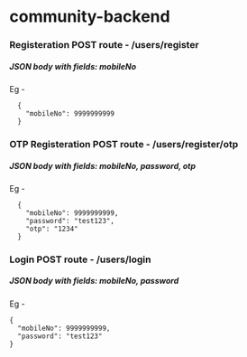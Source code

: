 # community-backend

### Registeration POST route - /users/register

  ##### JSON body with fields: mobileNo
  Eg - 
  
      {
        "mobileNo": 9999999999
      }
  
### OTP Registeration POST route - /users/register/otp
  
  ##### JSON body with fields: mobileNo, password, otp
  Eg - 
  
      {
        "mobileNo": 9999999999,
        "password": "test123",
        "otp": "1234"
      }
  
### Login POST route - /users/login
 
  ##### JSON body with fields: mobileNo, password
  Eg - 
  
    {
      "mobileNo": 9999999999,
      "password": "test123"
    } 
